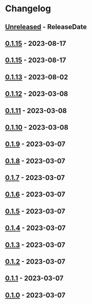 # Changelog

<!-- next-header -->

## [Unreleased] - ReleaseDate

## [0.1.15] - 2023-08-17

## [0.1.15] - 2023-08-17

## [0.1.13] - 2023-08-02

## [0.1.12] - 2023-03-08

## [0.1.11] - 2023-03-08

## [0.1.10] - 2023-03-08

## [0.1.9] - 2023-03-07

## [0.1.8] - 2023-03-07

## [0.1.7] - 2023-03-07

## [0.1.6] - 2023-03-07

## [0.1.5] - 2023-03-07

## [0.1.4] - 2023-03-07

## [0.1.3] - 2023-03-07

## [0.1.2] - 2023-03-07

## [0.1.1] - 2023-03-07

## [0.1.0] - 2023-03-07

<!-- next-url -->

[unreleased]: https://github.com/mrvillage/mrvillage-cli/compare/v0.1.15...HEAD

[0.1.15]: https://github.com/mrvillage/mrvillage-cli/compare/v0.1.15...v0.1.15

[0.1.15]: https://github.com/mrvillage/mrvillage-cli/compare/v0.1.13...v0.1.15

[0.1.13]: https://github.com/mrvillage/mrvillage-cli/compare/v0.1.12...v0.1.13

[0.1.12]: https://github.com/mrvillage/mrvillage-cli/compare/v0.1.11...v0.1.12

[0.1.11]: https://github.com/mrvillage/mrvillage-cli/compare/v0.1.10...v0.1.11

[0.1.10]: https://github.com/mrvillage/mrvillage-cli/compare/v0.1.9...v0.1.10

[0.1.9]: https://github.com/mrvillage/mrvillage-cli/compare/v0.1.8...v0.1.9

[0.1.8]: https://github.com/mrvillage/mrvillage-cli/compare/v0.1.7...v0.1.8

[0.1.7]: https://github.com/mrvillage/mrvillage-cli/compare/v0.1.6...v0.1.7

[0.1.6]: https://github.com/mrvillage/mrvillage-cli/compare/v0.1.5...v0.1.6

[0.1.5]: https://github.com/mrvillage/mrvillage-cli/compare/v0.1.4...v0.1.5

[0.1.4]: https://github.com/mrvillage/mrvillage-cli/compare/v0.1.3...v0.1.4

[0.1.3]: https://github.com/mrvillage/mrvillage-cli/compare/v0.1.2...v0.1.3

[0.1.2]: https://github.com/mrvillage/mrvillage-cli/compare/v0.1.1...v0.1.2

[0.1.1]: https://github.com/mrvillage/mrvillage-cli/compare/v0.1.0...v0.1.1

[0.1.0]: https://github.com/mrvillage/mrvillage-cli/compare/v0.1.0...v0.1.0
